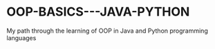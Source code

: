 # OOP-BASICS---JAVA-PYTHON
My path through the learning of OOP in Java and Python programming languages
